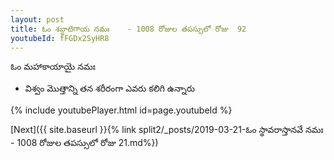 ```yaml
---
layout: post
title: ఓం శబ్దాటిగాయ నమః    - 1008 రోజుల తపస్సులో రోజు  92
youtubeId: fFGDx2SyHR8
---
```

 
 
 ఓం మహాకాయాయై నమః  
 
 -  విశ్వం మొత్తాన్ని తన శరీరంగా ఎవరు కలిగి ఉన్నారు 
 
  
 
  
 
 
 
 
 
 


{% include youtubePlayer.html id=page.youtubeId %}
 
[Next]({{ site.baseurl }}{% link  split2/_posts/2019-03-21-ఓం స్థావరాస్తానవే నమః  - 1008 రోజుల తపస్సులో రోజు  21.md%})
 
